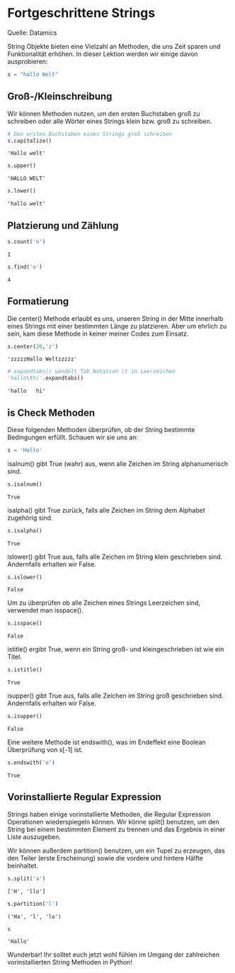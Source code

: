 # Fortgeschrittene Strings

Quelle: Datamics

String Objekte bieten eine Vielzahl an Methoden, die uns Zeit sparen und Funktionalität erhöhen. In dieser Lektion werden wir einige davon ausprobieren:


```python
s = "hallo Welt"
```

## Groß-/Kleinschreibung

Wir können Methoden nutzen, um den ersten Buchstaben groß zu schreiben oder alle Wörter eines Strings klein bzw. groß zu schreiben.


```python
# Den ersten Buchstaben eines Strings groß schreiben
s.capitalize()
```




    'Hallo welt'




```python
s.upper()
```




    'HALLO WELT'




```python
s.lower()
```




    'hallo welt'



## Platzierung und Zählung


```python
s.count('o')
```




    1




```python
s.find('o')
```




    4



## Formatierung

Die center() Methode erlaubt es uns, unseren String in der Mitte innerhalb eines Strings mit einer bestimmten Länge zu platzieren. Aber um ehrlich zu sein, kam diese Methode in keiner meiner Codes zum Einsatz.


```python
s.center(20,'z')
```




    'zzzzzHallo Weltzzzzz'




```python
# expandtabs() wandelt Tab Notation \t in Leerzeichen
'hallo\thi'.expandtabs()
```




    'hallo   hi'



## is Check Methoden

Diese folgenden Methoden überprüfen, ob der String bestimmte Bedingungen erfüllt. Schauen wir sie uns an:


```python
s = 'Hallo'
```

isalnum() gibt True (wahr) aus, wenn alle Zeichen im String alphanumerisch sind.


```python
s.isalnum()
```




    True



isalpha() gibt True zurück, falls alle Zeichen im String dem Alphabet zugehörig sind.


```python
s.isalpha()
```




    True



islower() gibt True aus, falls alle Zeichen im String klein geschrieben sind. Andernfalls erhalten wir False.


```python
s.islower()
```




    False



Um zu überprüfen ob alle Zeichen eines Strings Leerzeichen sind, verwendet man isspace().


```python
s.isspace()
```




    False



istitle() ergibt True, wenn ein String groß- und kleingeschrieben ist wie ein Titel.


```python
s.istitle()
```




    True



isupper() gibt True aus, falls alle Zeichen im String groß geschrieben sind. Andernfalls erhalten wir False.


```python
s.isupper()
```




    False



Eine weitere Methode ist endswith(), was im Endeffekt eine Boolean Überprüfung von s[-1] ist.


```python
s.endswith('o')
```




    True



## Vorinstallierte Regular Expression

Strings haben einige vorinstallierte Methoden, die Regular Expression Operationen wiederspiegeln können. Wir könne split() benutzen, um den String bei einem bestimmten Element zu trennen und das Ergebnis in einer Liste auszugeben.

Wir können außerdem partition() benutzen, um ein Tupel zu erzeugen, das den Teiler (erste Erscheinung) sowie die vordere und hintere Hälfte beinhaltet.


```python
s.split('a')
```




    ['H', 'llo']




```python
s.partition('l')
```




    ('Ha', 'l', 'lo')




```python
s
```




    'Hallo'



Wunderbar! Ihr solltet euch jetzt wohl fühlen im Umgang der zahlreichen vorinstallierten String Methoden in Python!
